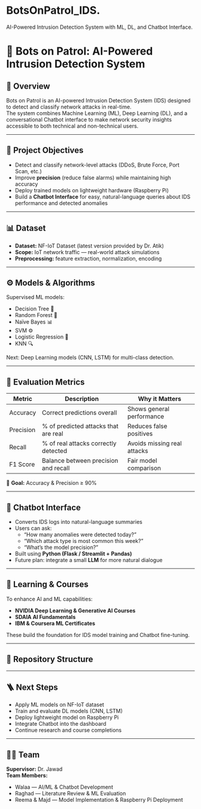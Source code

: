# BotsOnPatrol_IDS.
AI-Powered Intrusion Detection System with ML, DL, and Chatbot Interface.
# 🤖 Bots on Patrol: AI-Powered Intrusion Detection System

## 🎯 Overview
Bots on Patrol is an AI-powered Intrusion Detection System (IDS) designed to detect and classify network attacks in real-time.  
The system combines Machine Learning (ML), Deep Learning (DL), and a conversational Chatbot interface to make network security insights accessible to both technical and non-technical users.

---

## 🧩 Project Objectives
- Detect and classify network-level attacks (DDoS, Brute Force, Port Scan, etc.)
- Improve **precision** (reduce false alarms) while maintaining high accuracy
- Deploy trained models on lightweight hardware (Raspberry Pi)
- Build a **Chatbot Interface** for easy, natural-language queries about IDS performance and detected anomalies

---

## 📊 Dataset
- **Dataset:** NF-IoT Dataset (latest version provided by Dr. Atik)
- **Scope:** IoT network traffic — real-world attack simulations
- **Preprocessing:** feature extraction, normalization, encoding

---

## ⚙️ Models & Algorithms
Supervised ML models:
- Decision Tree 🌳  
- Random Forest 🌲  
- Naïve Bayes 📊  
- SVM ⚙️  
- Logistic Regression 🧮  
- KNN 🔍  

Next: Deep Learning models (CNN, LSTM) for multi-class detection.

---

## 🧮 Evaluation Metrics
| Metric | Description | Why it Matters |
|---------|--------------|----------------|
| Accuracy | Correct predictions overall | Shows general performance |
| Precision | % of predicted attacks that are real | Reduces false positives |
| Recall | % of real attacks correctly detected | Avoids missing real attacks |
| F1 Score | Balance between precision and recall | Fair model comparison |

🎯 **Goal:** Accuracy & Precision ≥ 90%

---

## 💬 Chatbot Interface
- Converts IDS logs into natural-language summaries  
- Users can ask:
  - “How many anomalies were detected today?”
  - “Which attack type is most common this week?”
  - “What’s the model precision?”
- Built using **Python (Flask / Streamlit + Pandas)**
- Future plan: integrate a small **LLM** for more natural dialogue

---

## 🧠 Learning & Courses
To enhance AI and ML capabilities:
- **NVIDIA Deep Learning & Generative AI Courses**
- **SDAIA AI Fundamentals**
- **IBM & Coursera ML Certificates**

These build the foundation for IDS model training and Chatbot fine-tuning.

---

## 🧱 Repository Structure

---

## 🪜 Next Steps
- Apply ML models on NF-IoT dataset  
- Train and evaluate DL models (CNN, LSTM)  
- Deploy lightweight model on Raspberry Pi  
- Integrate Chatbot into the dashboard  
- Continue research and course completions  

---

## 👩‍💻 Team
**Supervisor:** Dr. Jawad  
**Team Members:**  
- Walaa — AI/ML & Chatbot Development  
- Raghad — Literature Review & ML Evaluation  
- Reema & Majd — Model Implementation & Raspberry Pi Deployment  
